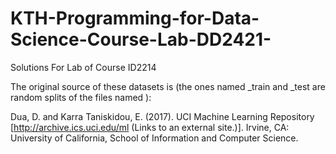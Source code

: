 # KTH-Programming-for-Data-Science-Course-Lab-DD2421-
Solutions For Lab of Course ID2214


The original source of these datasets is (the ones named <name>_train and <name>_test are random splits of the files named <name>):

Dua, D. and Karra Taniskidou, E. (2017). UCI Machine Learning Repository [http://archive.ics.uci.edu/ml (Links to an external site.)]. Irvine, CA: University of California, School of Information and Computer Science.

